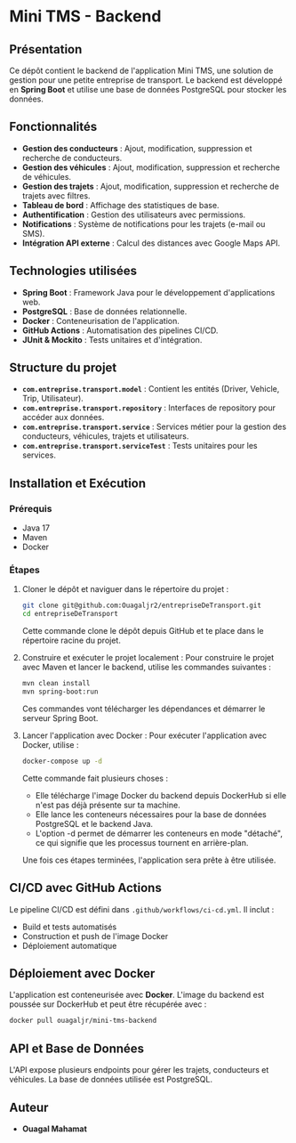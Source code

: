 # Mini TMS - Backend

## Présentation
Ce dépôt contient le backend de l'application Mini TMS, une solution de gestion pour une petite entreprise de transport. Le backend est développé en **Spring Boot** et utilise une base de données PostgreSQL pour stocker les données.

## Fonctionnalités

- **Gestion des conducteurs** : Ajout, modification, suppression et recherche de conducteurs.
- **Gestion des véhicules** : Ajout, modification, suppression et recherche de véhicules.
- **Gestion des trajets** : Ajout, modification, suppression et recherche de trajets avec filtres.
- **Tableau de bord** : Affichage des statistiques de base.
- **Authentification** : Gestion des utilisateurs avec permissions.
- **Notifications** : Système de notifications pour les trajets (e-mail ou SMS).
- **Intégration API externe** : Calcul des distances avec Google Maps API.

## Technologies utilisées

- **Spring Boot** : Framework Java pour le développement d'applications web.
- **PostgreSQL** : Base de données relationnelle.
- **Docker** : Conteneurisation de l'application.
- **GitHub Actions** : Automatisation des pipelines CI/CD.
- **JUnit & Mockito** : Tests unitaires et d'intégration.

## Structure du projet

- **`com.entreprise.transport.model`** : Contient les entités (Driver, Vehicle, Trip, Utilisateur).
- **`com.entreprise.transport.repository`** : Interfaces de repository pour accéder aux données.
- **`com.entreprise.transport.service`** : Services métier pour la gestion des conducteurs, véhicules, trajets et utilisateurs.
- **`com.entreprise.transport.serviceTest`** : Tests unitaires pour les services.

## Installation et Exécution
### Prérequis
- Java 17
- Maven
- Docker

### Étapes
1. Cloner le dépôt et naviguer dans le répertoire du projet :
   ```sh
   git clone git@github.com:Ouagaljr2/entrepriseDeTransport.git
   cd entrepriseDeTransport
   ```
   Cette commande clone le dépôt depuis GitHub et te place dans le répertoire racine du projet.

2. Construire et exécuter le projet localement :
   Pour construire le projet avec Maven et lancer le backend, utilise les commandes suivantes :
   ```sh
   mvn clean install
   mvn spring-boot:run
   ```  
   Ces commandes vont télécharger les dépendances et démarrer le serveur Spring Boot.

3. Lancer l'application avec Docker :
   Pour exécuter l'application avec Docker, utilise :
   ```sh
   docker-compose up -d
   ```
   Cette commande fait plusieurs choses :
   -  Elle télécharge l'image Docker du backend depuis DockerHub si elle n'est pas déjà présente sur ta machine.
   -  Elle lance les conteneurs nécessaires pour la base de données PostgreSQL et le backend Java.
   -  L'option -d permet de démarrer les conteneurs en mode "détaché", ce qui signifie que les processus tournent en arrière-plan.
   
   Une fois ces étapes terminées, l'application sera prête à être utilisée.

## CI/CD avec GitHub Actions
Le pipeline CI/CD est défini dans `.github/workflows/ci-cd.yml`. Il inclut :
- Build et tests automatisés
- Construction et push de l'image Docker
- Déploiement automatique

## Déploiement avec Docker
L'application est conteneurisée avec **Docker**. L'image du backend est poussée sur DockerHub et peut être récupérée avec :
```sh
docker pull ouagaljr/mini-tms-backend
```

## API et Base de Données
L'API expose plusieurs endpoints pour gérer les trajets, conducteurs et véhicules. La base de données utilisée est PostgreSQL.

## Auteur
- **Ouagal Mahamat**

